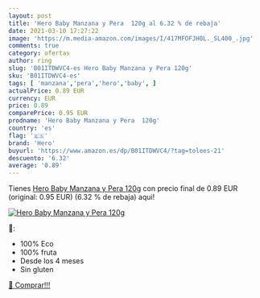 ```yaml
---
layout: post
title: 'Hero Baby Manzana y Pera  120g al 6.32 % de rebaja'
date: 2021-03-10 17:27:22
image: 'https://m.media-amazon.com/images/I/417MFOFJH0L._SL400_.jpg'
comments: true
category: ofertas
author: ring
slug: 'B01ITDWVC4-es Hero Baby Manzana y Pera 120g'
sku: 'B01ITDWVC4-es'
tags: [ 'manzana','pera','hero','baby', ]
actualPrice: 0.89 EUR
currency: EUR
price: 0.89
comparePrice: 0.95 EUR
prodname: 'Hero Baby Manzana y Pera  120g'
country: 'es'
flag: '🇪🇸'
brand: 'Hero'
buyurl: 'https://www.amazon.es/dp/B01ITDWVC4/?tag=tolees-21'
descuento: '6.32'
average: '0.89'
---
```


Tienes [Hero Baby Manzana y Pera  120g](https://www.amazon.es/dp/B01ITDWVC4/?tag=tolees-21) con precio final de  0.89 EUR (original: 0.95 EUR) (6.32 %  de rebaja) aqui!

[![Hero Baby Manzana y Pera  120g](https://m.media-amazon.com/images/I/417MFOFJH0L._SL400_.jpg)](https://www.amazon.es/dp/B01ITDWVC4/?tag=tolees-21)

🔎:

- 100% Eco
- 100% fruta
- Desde los 4 meses
- Sin gluten

[🛒 Comprar!!!](https://www.amazon.es/dp/B01ITDWVC4/?tag=tolees-21)
